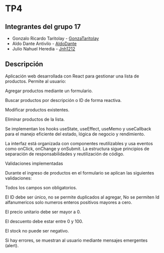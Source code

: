 # TP4 

## Integrantes del grupo 17

- Gonzalo Ricardo Taritolay - [GonzaTaritolay](https://github.com/GonzaTaritolay)
- Aldo Dante Antivilo - [AldoDante](https://github.com/AldoDante)
- Julio Nahuel Heredia - [Jnh1212](https://github.com/Jnh1212)

## Descripción
Aplicación web desarrollada con React para gestionar una lista de productos. Permite al usuario:

Agregar productos mediante un formulario.

Buscar productos por descripción o ID de forma reactiva.

Modificar productos existentes.

Eliminar productos de la lista.

Se implementan los hooks useState, useEffect, useMemo y useCallback para el manejo eficiente del estado, lógica de negocio y rendimiento.

La interfaz está organizada con componentes reutilizables y usa eventos como onClick, onChange y onSubmit. La estructura sigue principios de separación de responsabilidades y reutilización de código.

Validaciones implementadas

Durante el ingreso de productos en el formulario se aplican las siguientes validaciones:

Todos los campos son obligatorios.

El ID debe ser único, no se permite duplicados al agregar, No se permiten Id alfanumericos solo numeros enteros positivos mayores a cero.

El precio unitario debe ser mayor a 0.

El descuento debe estar entre 0 y 100.

El stock no puede ser negativo.

Si hay errores, se muestran al usuario mediante mensajes emergentes (alert).


